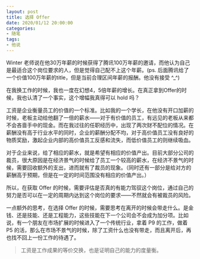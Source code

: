 ```yaml
---
layout: post
title: 选择 Offer
date: 2020/01/12 20:00:00
categories:
- 随笔
tags:
- 他说
---
```


Winter 老师说在他30万年薪的时候获得了腾讯100万年薪的邀请，而他认为自己是最适合这个岗位要求的人，但是觉得自己配不上这个年薪。(ps. 后面腾讯给了一个价值100万年薪的title，但是当前合理区间年薪的报酬。他没有接受 ^_^)

在我换工作的时候，我也一度在幻想4，5倍年薪的增长。在真正拿到Offer的时候，我也认清了一个事实，这个增幅我真得可以 hold 吗？

工资是企业衡量员工的价值的一个标准。比如我的一个学长，在他没有开口加薪的时候，老板主动给他翻了一倍的薪水——对于有价值的员工，有远见的老板从来都不会吝啬手中的现金。而在我过往的任职经历中，出现了两次财不配位的情况。在薪酬没有高于行业水平的同时，企业的薪酬分配不均，对于高价值员工没有良好的物质奖励，激起企业内部的高价值员工反感和流失，而低价值员工的则继续吸血。

对于企业来说，给了相应的薪水，就是希望有相应的价值产出。目前大部分公司的裁员，很大原因是在经济景气的时候给了员工一个较高的薪水，在经济不景气的时候，需要回收额外的支出，进而就有了裁员的现象。（同时还有一部分是给对方的薪酬高于预期，但是在一定的时间范围没有相应的价值产出。）

所以，在获取 Offer 的时候，需要评估是否真的有能力驾驭这个岗位，通过自己的努力是否可以在一定的周期内达到这个岗位的要求——不然就会有被裁员的风险。

一点额外的思考，在选择 Offer 的时候，需要思考在离开的时候会带走什么。是金钱、还是技能、还是工程能力，这些技能在下一个公司会不会成为加分项。比如说，有一个朋友在市场扩展的时候进入了一个传统行业，拿着 P9 的工作，做着 P5 的活，那么在市场不景气的时候，除了工资什么也没有带走，而且离开后，再也找不回上一份工作的待遇了。

> 工资是工作成果的等价交换，也是证明自己的能力的度量衡。